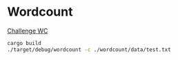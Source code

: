 # Wordcount

[Challenge WC](https://codingchallenges.fyi/challenges/challenge-wc)

```sh
cargo build
./target/debug/wordcount -c ./wordcount/data/test.txt
```
